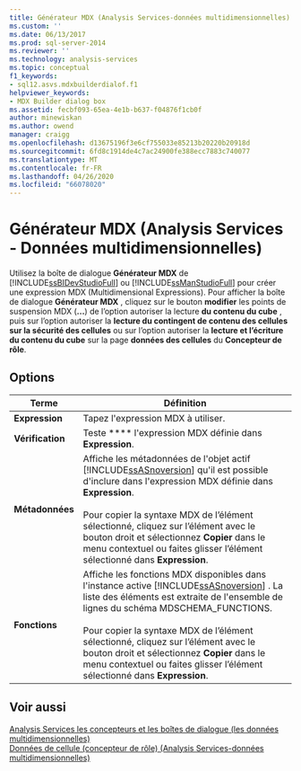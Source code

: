 ```yaml
---
title: Générateur MDX (Analysis Services-données multidimensionnelles) | Microsoft Docs
ms.custom: ''
ms.date: 06/13/2017
ms.prod: sql-server-2014
ms.reviewer: ''
ms.technology: analysis-services
ms.topic: conceptual
f1_keywords:
- sql12.asvs.mdxbuilderdialof.f1
helpviewer_keywords:
- MDX Builder dialog box
ms.assetid: fecbf093-65ea-4e1b-b637-f04876f1cb0f
author: minewiskan
ms.author: owend
manager: craigg
ms.openlocfilehash: d13675196f3e6cf755033e85213b20220b20918d
ms.sourcegitcommit: 6fd8c1914de4c7ac24900fe388ecc7883c740077
ms.translationtype: MT
ms.contentlocale: fr-FR
ms.lasthandoff: 04/26/2020
ms.locfileid: "66078020"
---
```

# <a name="mdx-builder-analysis-services---multidimensional-data"></a>Générateur MDX (Analysis Services - Données multidimensionnelles)
  Utilisez la boîte de dialogue **Générateur MDX** de [!INCLUDE[ssBIDevStudioFull](../includes/ssbidevstudiofull-md.md)] ou [!INCLUDE[ssManStudioFull](../includes/ssmanstudiofull-md.md)] pour créer une expression MDX (Multidimensional Expressions). Pour afficher la boîte de dialogue **Générateur MDX** , cliquez sur le bouton **modifier** les points de suspension MDX (**...**) de l’option autoriser la lecture **du contenu du cube** , puis sur l’option autoriser la **lecture du contingent de contenu des cellules sur la sécurité des cellules** ou sur l’option autoriser la **lecture et l’écriture du contenu du cube** sur la page **données des cellules** du **Concepteur de rôle**.  
  
## <a name="options"></a>Options  
  
|Terme|Définition|  
|----------|----------------|  
|**Expression**|Tapez l'expression MDX à utiliser.|  
|**Vérification**|Teste **** l'expression MDX définie dans **Expression**.|  
|**Métadonnées**|Affiche les métadonnées de l'objet actif [!INCLUDE[ssASnoversion](../includes/ssasnoversion-md.md)] qu'il est possible d'inclure dans l'expression MDX définie dans **Expression**.<br /><br /> Pour copier la syntaxe MDX de l’élément sélectionné, cliquez sur l’élément avec le bouton droit et sélectionnez **Copier** dans le menu contextuel ou faites glisser l’élément sélectionné dans **Expression**.|  
|**Fonctions**|Affiche les fonctions MDX disponibles dans l'instance active [!INCLUDE[ssASnoversion](../includes/ssasnoversion-md.md)] . La liste des éléments est extraite de l'ensemble de lignes du schéma MDSCHEMA_FUNCTIONS.<br /><br /> Pour copier la syntaxe MDX de l’élément sélectionné, cliquez sur l’élément avec le bouton droit et sélectionnez **Copier** dans le menu contextuel ou faites glisser l’élément sélectionné dans **Expression**.|  
  
## <a name="see-also"></a>Voir aussi  
 [Analysis Services les concepteurs et les boîtes de dialogue &#40;les données multidimensionnelles&#41;](analysis-services-designers-and-dialog-boxes-multidimensional-data.md)   
 [Données de cellule &#40;concepteur de rôle&#41; &#40;Analysis Services-données multidimensionnelles&#41;](https://msdn.microsoft.com/library/ms177279(v=sql.120).aspx)  
  
  
